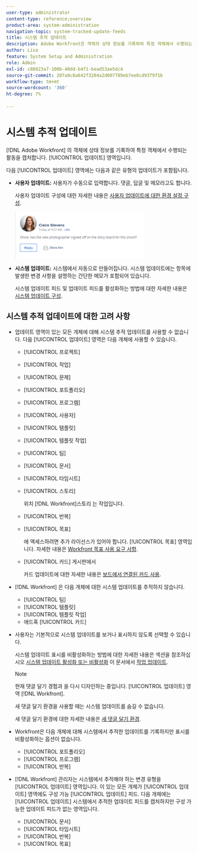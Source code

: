 ```yaml
---
user-type: administrator
content-type: reference;overview
product-area: system-administration
navigation-topic: system-tracked-update-feeds
title: 시스템 추적 업데이트
description: Adobe Workfront은 객체의 상태 정보를 기록하여 특정 객체에서 수행되는 활동을 캡처합니다 [!UICONTROL 업데이트] 영역입니다.
author: Lisa
feature: System Setup and Administration
role: Admin
exl-id: c88823a7-100b-40dd-b4f1-bead53ae5dc4
source-git-commit: 207a8c8a642f3204a2d007789eb7ee8cd9379f1b
workflow-type: tm+mt
source-wordcount: '360'
ht-degree: 7%

---
```


# 시스템 추적 업데이트

[!DNL Adobe Workfront] 의 객체에 상태 정보를 기록하여 특정 객체에서 수행되는 활동을 캡처합니다. [!UICONTROL 업데이트] 영역입니다.

다음 [!UICONTROL 업데이트] 영역에는 다음과 같은 유형의 업데이트가 포함됩니다.

* **사용자 업데이트:** 사용자가 수동으로 입력합니다. 댓글, 답글 및 메모라고도 합니다.

  사용자 업데이트 구성에 대한 자세한 내용은 [사용자 업데이트에 대한 환경 설정 구성](../../../administration-and-setup/set-up-workfront/system-tracked-update-feeds/configure-preferences-user-updates.md).

  ![](assets/updates-qs-350x125.png)

* **시스템 업데이트:** 시스템에서 자동으로 만들어집니다. 시스템 업데이트에는 항목에 발생한 변경 사항을 설명하는 간단한 메모가 포함되어 있습니다.

  시스템 업데이트 피드 및 업데이트 피드를 활성화하는 방법에 대한 자세한 내용은 [시스템 업데이트 구성](../../../administration-and-setup/set-up-workfront/system-tracked-update-feeds/configure-system-updates.md).

  <!--
  DRAFTED IN FLARE:
  Timestamps for system updates are based on your operating system's timezone.
  
  -->

## 시스템 추적 업데이트에 대한 고려 사항

* 업데이트 영역이 있는 모든 개체에 대해 시스템 추적 업데이트를 사용할 수 없습니다. 다음 [!UICONTROL 업데이트] 영역은 다음 개체에 사용할 수 있습니다.

   * [!UICONTROL 프로젝트]
   * [!UICONTROL 작업]
   * [!UICONTROL 문제]
   * [!UICONTROL 포트폴리오]
   * [!UICONTROL 프로그램]
   * [!UICONTROL 사용자]
   * [!UICONTROL 템플릿]
   * [!UICONTROL 템플릿 작업]
   * [!UICONTROL 팀]
   * [!UICONTROL 문서]
   * [!UICONTROL 타임시트]
   * [!UICONTROL 스토리]

     위치 [!DNL Workfront]스토리 는 작업입니다.
   * [!UICONTROL 반복]
   * [!UICONTROL 목표]

     에 액세스하려면 추가 라이선스가 있어야 합니다. [!UICONTROL 목표] 영역입니다. 자세한 내용은 [Workfront 목표 사용 요구 사항](../../../workfront-goals/goal-management/access-needed-for-wf-goals.md).
   * [!UICONTROL 카드] 게시판에서

     카드 업데이트에 대한 자세한 내용은 [보드에서 연결된 카드 사용](../../../agile/get-started-with-boards/connected-cards.md).

* [!DNL Workfront] 은 다음 개체에 대한 시스템 업데이트를 추적하지 않습니다.

   * [!UICONTROL 팀]
   * [!UICONTROL 템플릿]
   * [!UICONTROL 템플릿 작업]
   * 애드혹 [!UICONTROL 카드]


<!--hiding this bit because this is not true, at this time (August 2023). Users with a Work or Review license can see system updates by default as well.

Your [!DNL Workfront] license determines whether system updates display by default in the [!UICONTROL Updates] area of objects. [!DNL Workfront] users with a [!UICONTROL Plan] license have system updates displayed in the [!UICONTROL Updates] area by default. However, users can filter out system updates, as described in the [Enable or disable system updates](../../../workfront-basics/updating-work-items-and-viewing-updates/update-work.md#enable) section in [Update work](../../../workfront-basics/updating-work-items-and-viewing-updates/update-work.md). All other [!DNL Workfront] licenses filter system updates by default.
-->

* 사용자는 기본적으로 시스템 업데이트를 보거나 표시하지 않도록 선택할 수 있습니다.

  시스템 업데이트 표시를 비활성화하는 방법에 대한 자세한 내용은 섹션을 참조하십시오 [시스템 업데이트 활성화 또는 비활성화](../../../workfront-basics/updating-work-items-and-viewing-updates/update-work.md#enable) 이 문서에서 [작업 업데이트](../../../workfront-basics/updating-work-items-and-viewing-updates/update-work.md).

  >[!NOTE]
  >
  >현재 댓글 달기 경험과 을 다시 디자인하는 중입니다. [!UICONTROL 업데이트] 영역 [!DNL Workfront].
  >
  > 새 댓글 달기 환경을 사용할 때는 시스템 업데이트를 숨길 수 없습니다.
  > 
  >새 댓글 달기 환경에 대한 자세한 내용은 [새 댓글 달기 환경](../../../product-announcements/betas/new-commenting-experience-beta/unified-commenting-experience.md).

* Workfront은 다음 개체에 대해 시스템에서 추적한 업데이트를 기록하지만 표시를 비활성화하는 옵션이 없습니다.

   * [!UICONTROL 포트폴리오]
   * [!UICONTROL 프로그램]
   * [!UICONTROL 반복]

* [!DNL Workfront] 관리자는 시스템에서 추적해야 하는 변경 유형을 [!UICONTROL 업데이트] 영역입니다. 이 있는 모든 개체가 [!UICONTROL 업데이트] 영역에도 구성 가능 [!UICONTROL 업데이트] 피드. 다음 개체에는 [!UICONTROL 업데이트] 시스템에서 추적한 업데이트 피드를 캡처하지만 구성 가능한 업데이트 피드가 없는 영역입니다.

   * [!UICONTROL 문서]
   * [!UICONTROL 타임시트]
   * [!UICONTROL 반복]
   * [!UICONTROL 목표]


